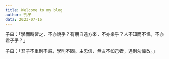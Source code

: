 ```yaml
---
title: Welcome to my blog
author: 孔子
data: 2023-07-16
---
```

子曰：「學而時習之，不亦說乎？有朋自遠方來，不亦樂乎？人不知而不慍，不亦君子乎？」


子曰：「君子不重則不威，學則不固。主忠信，無友不如己者，過則勿憚改。」

